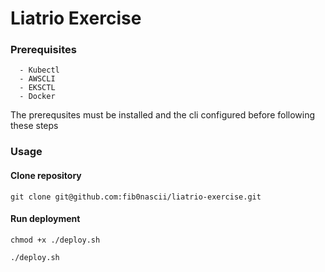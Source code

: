  # Liatrio Exercise
 
### Prerequisites

````
  - Kubectl
  - AWSCLI
  - EKSCTL
  - Docker
````
The prerequsites must be installed and the cli configured before following these steps
### Usage

#### Clone repository
```git clone git@github.com:fib0nascii/liatrio-exercise.git```

#### Run deployment
```chmod +x ./deploy.sh```


```./deploy.sh```
